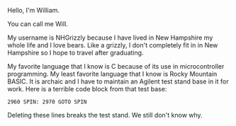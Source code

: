 Hello, I'm William.

You can call me Will.

My username is NHGrizzly because I have lived in New Hampshire my whole life and I love bears. Like a grizzly, I don't completely fit in in New Hampshire so I hope to travel after graduating.

My favorite language that I know is C because of its use in microcontroller programming. My least favorite language that I know is Rocky Mountain BASIC. It is archaic and I have to maintain an Agilent test stand base in it for work. Here is a terrible code block from that test base:

`2960 SPIN:
2970 GOTO SPIN`

Deleting these lines breaks the test stand. We still don't know why.